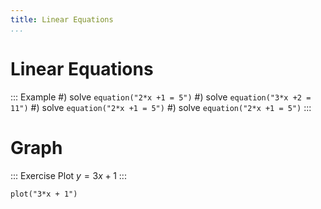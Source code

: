 ```yaml
---
title: Linear Equations
...
```


# Linear Equations

::: Example
#) solve `equation("2*x +1 = 5")`
#) solve `equation("3*x +2 = 11")`
#) solve `equation("2*x +1 = 5")`
#) solve `equation("2*x +1 = 5")`
:::

# Graph

::: Exercise
Plot $y = 3x + 1$
:::

~~~ graph
plot("3*x + 1")
~~~
